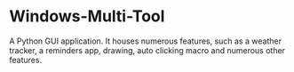 # Windows-Multi-Tool
A Python GUI application. It houses numerous features, such as a weather tracker, a reminders app, drawing, auto clicking macro and numerous other features.
